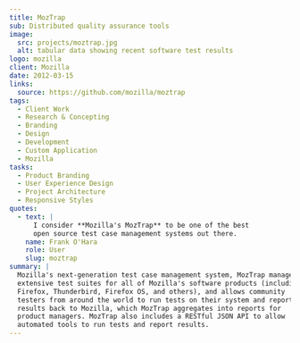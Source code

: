 ```yaml
---
title: MozTrap
sub: Distributed quality assurance tools
image:
  src: projects/moztrap.jpg
  alt: tabular data showing recent software test results
logo: mozilla
client: Mozilla
date: 2012-03-15
links:
  source: https://github.com/mozilla/moztrap
tags:
  - Client Work
  - Research & Concepting
  - Branding
  - Design
  - Development
  - Custom Application
  - Mozilla
tasks:
  - Product Branding
  - User Experience Design
  - Project Architecture
  - Responsive Styles
quotes:
  - text: |
      I consider **Mozilla's MozTrap** to be one of the best
      open source test case management systems out there.
    name: Frank O'Hara
    role: User
    slug: moztrap
summary: |
  Mozilla's next-generation test case management system, MozTrap manages
  extensive test suites for all of Mozilla's software products (including
  Firefox, Thunderbird, Firefox OS, and others), and allows community
  testers from around the world to run tests on their system and report
  results back to Mozilla, which MozTrap aggregates into reports for
  product managers. MozTrap also includes a RESTful JSON API to allow
  automated tools to run tests and report results.
---
```

